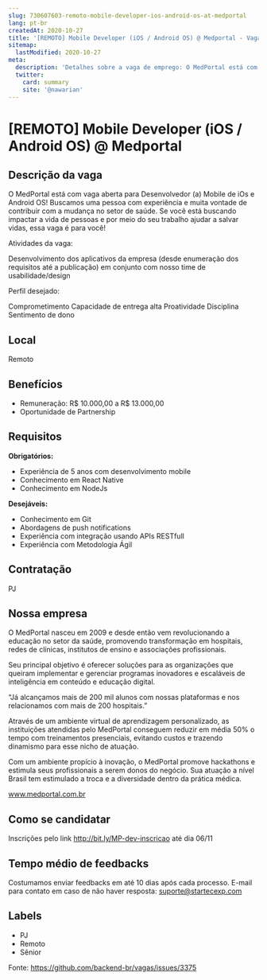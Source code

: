 ```yaml
---
slug: 730607603-remoto-mobile-developer-ios-android-os-at-medportal
lang: pt-br
createdAt: 2020-10-27
title: '[REMOTO] Mobile Developer (iOS / Android OS) @ Medportal - Vaga de Emprego'
sitemap:
  lastModified: 2020-10-27
meta:
  description: 'Detalhes sobre a vaga de emprego: O MedPortal está com vaga aberta para Desenvolvedor (a) Mobile de iOs e Android OS! Buscamos uma pessoa com experiência e muita vontade de contribuir com a mudança no setor de saúde. Se você está buscando impactar a vida de pessoas e por meio do seu trabalho ajudar a salvar vidas, essa vaga é para você! Atividades da vaga: Desenvolvimento dos aplicativos da empresa (desde enumeração dos requisitos até a publicação) em conjunto com nosso time de usabilidade/design Perfil desejado: Comprometimento Capacidade de entrega alta Proatividade Disciplina Sentimento de dono'
  twitter:
    card: summary
    site: '@nawarian'
---
```


# [REMOTO] Mobile Developer (iOS / Android OS) @ Medportal

## Descrição da vaga

O MedPortal está com vaga aberta para Desenvolvedor (a) Mobile de iOs e Android OS! Buscamos uma pessoa com experiência e muita vontade de contribuir com a mudança no setor de saúde. Se você está buscando impactar a vida de pessoas e por meio do seu trabalho ajudar a salvar vidas, essa vaga é para você!

Atividades da vaga:

Desenvolvimento dos aplicativos da empresa (desde enumeração dos requisitos até a publicação) em conjunto com nosso time de usabilidade/design

Perfil desejado:

Comprometimento
Capacidade de entrega alta
Proatividade
Disciplina
Sentimento de dono

## Local

Remoto

## Benefícios

- Remuneração: R$ 10.000,00 a R$ 13.000,00
- Oportunidade de Partnership

## Requisitos

**Obrigatórios:**
- Experiência de 5 anos com desenvolvimento mobile 
- Conhecimento em React Native 
- Conhecimento em NodeJs

**Desejáveis:**
- Conhecimento em Git
- Abordagens de push notifications
- Experiência com integração usando APIs RESTfull
- Experiência com Metodologia Ágil


## Contratação

PJ

## Nossa empresa

O MedPortal nasceu em 2009 e desde então vem revolucionando a educação no setor da saúde, promovendo transformação em hospitais, redes de clínicas, institutos de ensino e associações profissionais.

Seu principal objetivo é oferecer soluções para as organizações que queiram implementar e gerenciar programas inovadores e escaláveis de inteligência em conteúdo e educação digital. 

“Já alcançamos mais de 200 mil alunos com nossas plataformas e nos relacionamos com mais de 200 hospitais.”

Através de um ambiente virtual de aprendizagem personalizado, as instituições atendidas pelo MedPortal conseguem reduzir em média 50% o tempo com treinamentos presenciais, evitando custos e trazendo dinamismo para esse nicho de atuação.

Com um ambiente propício à inovação, o MedPortal promove hackathons e estimula seus profissionais a serem donos do negócio. Sua atuação a nível Brasil tem estimulado a troca e a diversidade dentro da prática médica.

 www.medportal.com.br

## Como se candidatar

Inscrições pelo link http://bit.ly/MP-dev-inscricao até dia 06/11

## Tempo médio de feedbacks

Costumamos enviar feedbacks em até 10 dias após cada processo.
E-mail para contato em caso de não haver resposta: suporte@startecexp.com

## Labels

- PJ
- Remoto
- Sênior


Fonte: https://github.com/backend-br/vagas/issues/3375